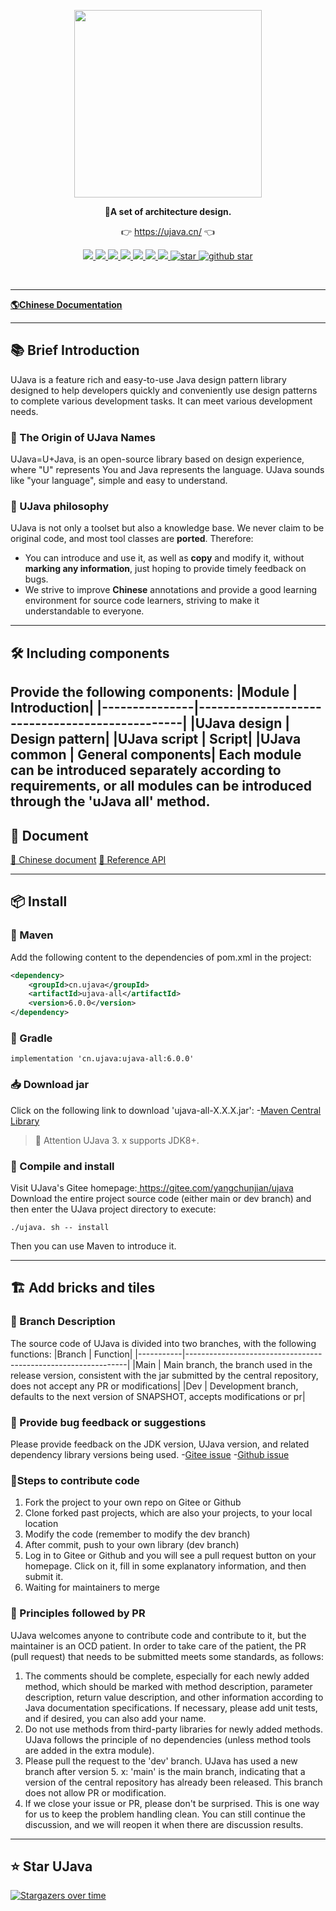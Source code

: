 <div align="center">
<p align="center">
	<a href="https://ujava.cn/"><img src="https://ujava.cn/logo/logo.svg" width="300px"></a>

</p>
<p align="center">
	<strong>🍬A set of architecture design.</strong>
</p>
<p align="center">
	👉 <a href="https://ujava.cn">https://ujava.cn/</a> 👈
</p>

<p align="center">
	<a target="_blank" href="https://search.maven.org/artifact/cn.ujava/ujava-all">
		<img src="https://img.shields.io/maven-central/v/cn.ujava/ujava-all.svg?label=Maven%20Central" />
	</a>
	<a target="_blank" href="https://license.coscl.org.cn/MulanPSL2">
		<img src="https://img.shields.io/:license-MulanPSL2-blue.svg" />
	</a>
	<a target="_blank" href="https://www.oracle.com/java/technologies/javase/javase-jdk8-downloads.html">
		<img src="https://img.shields.io/badge/JDK-8+-green.svg" />
	</a>
	<a target="_blank" href="https://travis-ci.com/yangchunjian/ujava">
		<img src="https://travis-ci.com/yangchunjian/ujava.svg?branch=main" />
	</a>
	<a href="https://www.codacy.com/gh/yangchunjian/ujava/dashboard?utm_source=github.com&amp;utm_medium=referral&amp;utm_content=yangchunjian/ujava&amp;utm_campaign=Badge_Grade">
		<img src="https://app.codacy.com/project/badge/Grade/8a6897d9de7440dd9de8804c28d2871d"/>
	</a>
	<a href="https://codecov.io/gh/yangchunjian/ujava">
		<img src="https://codecov.io/gh/yangchunjian/ujava/branch/main/graph/badge.svg" />
	</a>
	<a target="_blank" href="https://gitter.im/ujava/Lobby?utm_source=badge&utm_medium=badge&utm_campaign=pr-badge&utm_content=badge">
		<img src="https://badges.gitter.im/ujava/Lobby.svg" />
	</a>
	<a target="_blank" href='https://gitee.com/yangchunjian/ujava/stargazers'>
		<img src='https://gitee.com/yangchunjian/ujava/badge/star.svg?theme=gvp' alt='star'/>
	</a>
	<a target="_blank" href='https://github.com/yangchunjian/ujava'>
		<img src="https://img.shields.io/github/stars/yangchunjian/ujava.svg?style=social" alt="github star"/>
	</a>
</p>
</div>
<br/>

-------------------------------------------------------------------------------

[**🌎Chinese Documentation**](https://ujava.cn/home.html)

-------------------------------------------------------------------------------

## 📚 Brief Introduction
UJava is a feature rich and easy-to-use Java design pattern library designed to help developers quickly and conveniently use design patterns to complete various development tasks.
It can meet various development needs.
### 🎁 The Origin of UJava Names
UJava=U+Java, is an open-source library based on design experience, where "U" represents You and Java represents the language. UJava sounds like "your language", simple and easy to understand.
### 🍺 UJava philosophy
UJava is not only a toolset but also a knowledge base. We never claim to be original code, and most tool classes are **ported**. Therefore:
- You can introduce and use it, as well as **copy** and modify it, without **marking any information**, just hoping to provide timely feedback on bugs.
- We strive to improve **Chinese** annotations and provide a good learning environment for source code learners, striving to make it understandable to everyone.
-------------------------------------------------------------------------------
## 🛠️ Including components
Provide the following components:
|Module | Introduction|
|---------------|------------------------------------------------|
|UJava design | Design pattern|
|UJava script | Script|
|UJava common | General components|
Each module can be introduced separately according to requirements, or all modules can be introduced through the 'uJava all' method.
-------------------------------------------------------------------------------
## 📝 Document
[ 📘 Chinese document](https://www.ujava.cn/)
[ 📙 Reference API](https://apidoc.gitee.com/yangchunjian/ujava)

-------------------------------------------------------------------------------

## 📦 Install
### 🍊 Maven
Add the following content to the dependencies of pom.xml in the project:
```XML
<dependency>
    <groupId>cn.ujava</groupId>
    <artifactId>ujava-all</artifactId>
    <version>6.0.0</version>
</dependency>
```
### 🍐 Gradle
```
implementation 'cn.ujava:ujava-all:6.0.0'
```
### 📥 Download jar
Click on the following link to download 'ujava-all-X.X.X.jar':
-[Maven Central Library](https://repo1.maven.org/maven2/cn/ujava/ujava-all/6.0.0/)
> 🔔 Attention
>UJava 3. x supports JDK8+.
### 🚽 Compile and install
Visit UJava's Gitee homepage:[ https://gitee.com/yangchunjian/ujava ](https://gitee.com/yangchunjian/ujava)Download the entire project source code (either main or dev branch) and then enter the UJava project directory to execute:
```Sh
./ujava. sh -- install
```
Then you can use Maven to introduce it.

-------------------------------------------------------------------------------

## 🏗 Add bricks and tiles
### 🎋 Branch Description
The source code of UJava is divided into two branches, with the following functions:
|Branch | Function|
|-----------|---------------------------------------------------------------|
|Main | Main branch, the branch used in the release version, consistent with the jar submitted by the central repository, does not accept any PR or modifications|
|Dev | Development branch, defaults to the next version of SNAPSHOT, accepts modifications or pr|
### 🐞 Provide bug feedback or suggestions
Please provide feedback on the JDK version, UJava version, and related dependency library versions being used.
-[Gitee issue](https://gitee.com/yangchunjian/ujava/issues)
-[Github issue](https://github.com/yangchunjian/ujava/issues)
### 🧬Steps to contribute code
1. Fork the project to your own repo on Gitee or Github
2. Clone forked past projects, which are also your projects, to your local location
3. Modify the code (remember to modify the dev branch)
4. After commit, push to your own library (dev branch)
5. Log in to Gitee or Github and you will see a pull request button on your homepage. Click on it, fill in some explanatory information, and then submit it.
6. Waiting for maintainers to merge

### 📐 Principles followed by PR
UJava welcomes anyone to contribute code and contribute to it, but the maintainer is an OCD patient. In order to take care of the patient, the PR (pull request) that needs to be submitted meets some standards, as follows:
1. The comments should be complete, especially for each newly added method, which should be marked with method description, parameter description, return value description, and other information according to Java documentation specifications. If necessary, please add unit tests, and if desired, you can also add your name.
2. Do not use methods from third-party libraries for newly added methods. UJava follows the principle of no dependencies (unless method tools are added in the extra module).
3. Please pull the request to the 'dev' branch. UJava has used a new branch after version 5. x: 'main' is the main branch, indicating that a version of the central repository has already been released. This branch does not allow PR or modification.
4. If we close your issue or PR, please don't be surprised. This is one way for us to keep the problem handling clean. You can still continue the discussion, and we will reopen it when there are discussion results.
-------------------------------------------------------------------------------

## ⭐ Star UJava

[![Stargazers over time](https://starchart.cc/yangchunjian/ujava.svg)](https://starchart.cc/yangchunjian/ujava)

